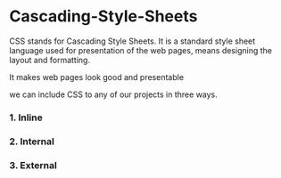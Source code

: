 # Cascading-Style-Sheets
CSS stands for Cascading Style Sheets. It is a standard style sheet language used for presentation of the web pages, means designing the layout and formatting.

It makes web pages look good and presentable

we can include CSS to any of our projects in three ways.

### 1. Inline
### 2. Internal
### 3. External


